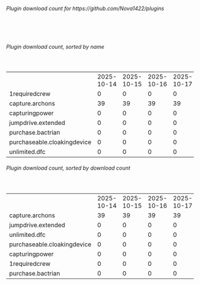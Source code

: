 <h6>Plugin download count for https://github.com/Nova1422/plugins</h6><br>
<br>
<h6>Plugin download count, sorted by name</h6><sub><sup><br>
<table>
	<tr>
		<td></td>
		<td>2025-10-14</td>
		<td>2025-10-15</td>
		<td>2025-10-16</td>
		<td>2025-10-17</td>
		<td>2025-10-18</td>
		<td>2025-10-19</td>
		<td>2025-10-20</td>
		<td>today +</td>
	</tr>
	<tr>
		<td>1requiredcrew</td>
		<td>0</td>
		<td>0</td>
		<td>0</td>
		<td>0</td>
		<td>0</td>
		<td>7</td>
		<td>7</td>
		<td></td>
	</tr>
	<tr>
		<td>capture.archons</td>
		<td>39</td>
		<td>39</td>
		<td>39</td>
		<td>39</td>
		<td>55</td>
		<td>68</td>
		<td>71</td>
		<td>+ 3</td>
	</tr>
	<tr>
		<td>capturingpower</td>
		<td>0</td>
		<td>0</td>
		<td>0</td>
		<td>0</td>
		<td>0</td>
		<td>7</td>
		<td>7</td>
		<td></td>
	</tr>
	<tr>
		<td>jumpdrive.extended</td>
		<td>0</td>
		<td>0</td>
		<td>0</td>
		<td>0</td>
		<td>48</td>
		<td>63</td>
		<td>68</td>
		<td>+ 5</td>
	</tr>
	<tr>
		<td>purchase.bactrian</td>
		<td>0</td>
		<td>0</td>
		<td>0</td>
		<td>0</td>
		<td>0</td>
		<td>5</td>
		<td>5</td>
		<td></td>
	</tr>
	<tr>
		<td>purchaseable.cloakingdevice</td>
		<td>0</td>
		<td>0</td>
		<td>0</td>
		<td>0</td>
		<td>3</td>
		<td>12</td>
		<td>14</td>
		<td>+ 2</td>
	</tr>
	<tr>
		<td>unlimited.dfc</td>
		<td>0</td>
		<td>0</td>
		<td>0</td>
		<td>0</td>
		<td>20</td>
		<td>32</td>
		<td>34</td>
		<td>+ 2</td>
	</tr>
</table>
</sub></sup>
<h6>Plugin download count, sorted by download count</h6><sub><sup><br>
<table>
	<tr>
		<td></td>
		<td>2025-10-14</td>
		<td>2025-10-15</td>
		<td>2025-10-16</td>
		<td>2025-10-17</td>
		<td>2025-10-18</td>
		<td>2025-10-19</td>
		<td>2025-10-20</td>
		<td>today +</td>
	</tr>
	<tr>
		<td>capture.archons</td>
		<td>39</td>
		<td>39</td>
		<td>39</td>
		<td>39</td>
		<td>55</td>
		<td>68</td>
		<td>71</td>
		<td>+ 3</td>
	</tr>
	<tr>
		<td>jumpdrive.extended</td>
		<td>0</td>
		<td>0</td>
		<td>0</td>
		<td>0</td>
		<td>48</td>
		<td>63</td>
		<td>68</td>
		<td>+ 5</td>
	</tr>
	<tr>
		<td>unlimited.dfc</td>
		<td>0</td>
		<td>0</td>
		<td>0</td>
		<td>0</td>
		<td>20</td>
		<td>32</td>
		<td>34</td>
		<td>+ 2</td>
	</tr>
	<tr>
		<td>purchaseable.cloakingdevice</td>
		<td>0</td>
		<td>0</td>
		<td>0</td>
		<td>0</td>
		<td>3</td>
		<td>12</td>
		<td>14</td>
		<td>+ 2</td>
	</tr>
	<tr>
		<td>capturingpower</td>
		<td>0</td>
		<td>0</td>
		<td>0</td>
		<td>0</td>
		<td>0</td>
		<td>7</td>
		<td>7</td>
		<td></td>
	</tr>
	<tr>
		<td>1requiredcrew</td>
		<td>0</td>
		<td>0</td>
		<td>0</td>
		<td>0</td>
		<td>0</td>
		<td>7</td>
		<td>7</td>
		<td></td>
	</tr>
	<tr>
		<td>purchase.bactrian</td>
		<td>0</td>
		<td>0</td>
		<td>0</td>
		<td>0</td>
		<td>0</td>
		<td>5</td>
		<td>5</td>
		<td></td>
	</tr>
</table>
</sub></sup>
